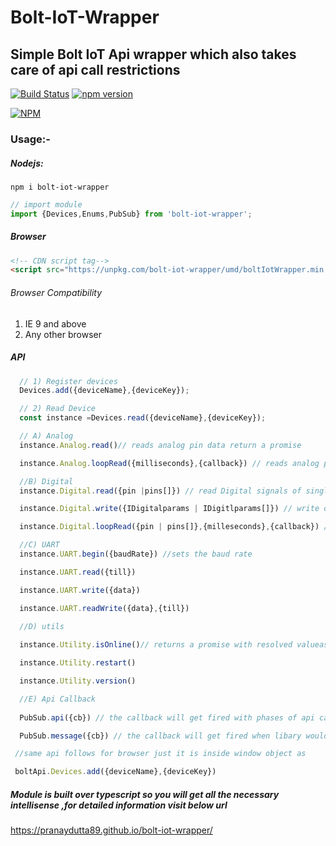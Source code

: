 # Bolt-IoT-Wrapper
## Simple Bolt IoT Api wrapper which also takes care of api call restrictions

[![Build Status](https://travis-ci.org/pranaydutta89/bolt-iot-wrapper.svg?branch=master)](https://travis-ci.org/pranaydutta89/bolt-iot-wrapper)
[![npm version](https://badge.fury.io/js/bolt-iot-wrapper.svg)](https://badge.fury.io/js/bolt-iot-wrapper)

[![NPM](https://nodei.co/npm/bolt-iot-wrapper.png?downloads=true)](https://nodei.co/npm/bolt-iot-wrapper/)
### Usage:-

##### Nodejs:

 ```
 npm i bolt-iot-wrapper
 ```

 ```javascript
 // import module
 import {Devices,Enums,PubSub} from 'bolt-iot-wrapper';

 ```

##### Browser

```html
<!-- CDN script tag-->
<script src="https://unpkg.com/bolt-iot-wrapper/umd/boltIotWrapper.min.js"></script>
```
###### Browser Compatibility
1) IE 9 and above
2) Any other browser

##### API

```javascript
  // 1) Register devices
  Devices.add({deviceName},{deviceKey});

  // 2) Read Device
  const instance =Devices.read({deviceName},{deviceKey});

  // A) Analog
  instance.Analog.read()// reads analog pin data return a promise

  instance.Analog.loopRead({milliseconds},{callback}) // reads analog pin continously in paritcular interval

  //B) Digital
  instance.Digital.read({pin |pins[]}) // read Digital signals of single of multiple pins returns a promise

  instance.Digital.write({IDigitalparams | IDigitlparams[]}) // write digital singals 

  instance.Digital.loopRead({pin | pins[]},{milleseconds},{callback}) // read digital singals in particular interval

  //C) UART
  instance.UART.begin({baudRate}) //sets the baud rate

  instance.UART.read({till})

  instance.UART.write({data})

  instance.UART.readWrite({data},{till})
  
  //D) utils

  instance.Utility.isOnline()// returns a promise with resolved valueas true/false

  instance.Utility.restart()

  instance.Utility.version()

  //E) Api Callback 
  
  PubSub.api({cb}) // the callback will get fired with phases of api calls

  PubSub.message({cb}) // the callback will get fired when libary would send some message to client

```

```javascript
 //same api follows for browser just it is inside window object as 

 boltApi.Devices.add({deviceName},{deviceKey})
```
##### Module is built over typescript so you will get all the necessary intellisense ,for detailed information visit below url


https://pranaydutta89.github.io/bolt-iot-wrapper/
